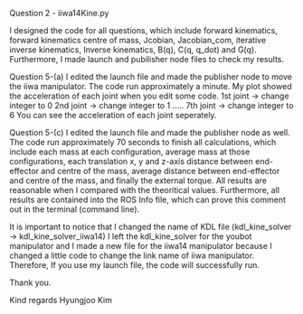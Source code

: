 
Question 2 - iiwa14Kine.py

I designed the code for all questions, which include forward kinematics, forward kinematics centre of mass, Jcobian, Jacobian_com, iterative inverse kinematics, Inverse kinematics, B(q), C(q, q_dot) and G(q). Furthermore, I made launch and pubilisher node files to check my results.

Question 5-(a)
I edited the launch file and made the publisher node to move the iiwa manipulator. The code run approximately a minute. My plot showed the acceleration of each joint when you edit some code. 
1st joint -> change integer to 0
2nd joint -> change integer to 1
.....
7th joint -> change integer to 6
You can see the acceleration of each joint seperately.


Question 5-(c)
I edited the launch file and made the publisher node as well. The code run approximately 70 seconds to finish all calculations, which include each mass at each configuration, average mass at those configurations, each translation x, y and z-axis distance between end-effector and centre of the mass, average distance between end-effector and centre of the mass, and finally the external torque. 
All results are reasonable when I compared with the theoritical values. Furthermore, all results are contained into the ROS Info file, which can prove this comment out in the terminal (command line).


It is important to notice that I changed the name of KDL file (kdl_kine_solver -> kdl_kine_solver_iiwa14)
I left the kdl_kine_solver for the youbot manipulator and I made a new file for the iiwa14 manipulator because I changed a little code to change the link name of iiwa manipulator. Therefore, If you use my launch file, the code will successfully run.

Thank you.

Kind regards
Hyungjoo Kim
